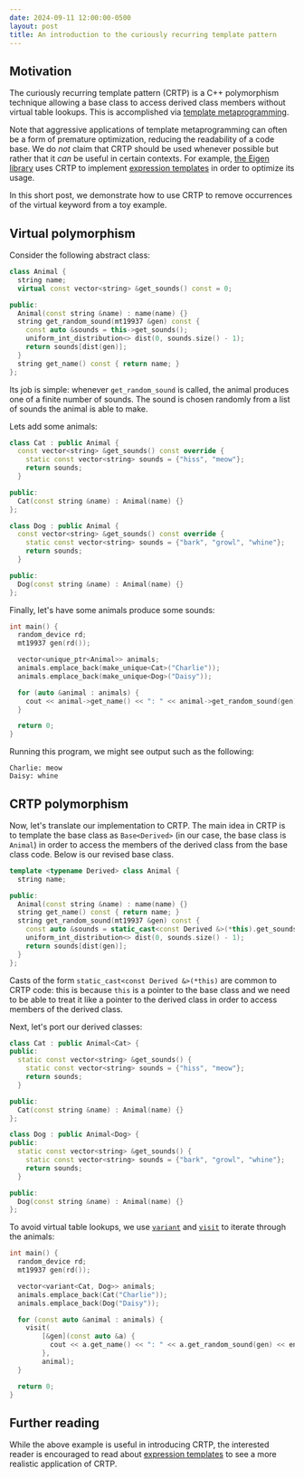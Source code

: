 ```yaml
---
date: 2024-09-11 12:00:00-0500
layout: post
title: An introduction to the curiously recurring template pattern
---
```

## Motivation

The curiously recurring template pattern (CRTP) is a C++ polymorphism technique allowing a base class to access derived class members without virtual table lookups.
This is accomplished via [template metaprogramming](https://en.wikipedia.org/wiki/Template_metaprogramming).

Note that aggressive applications of template metaprogramming can often be a form of premature optimization, reducing the readability of a code base.
We do *not* claim that CRTP should be used whenever possible but rather that it *can* be useful in certain contexts.
For example, [the Eigen library](https://eigen.tuxfamily.org) uses CRTP to implement [expression templates](https://en.wikipedia.org/wiki/Expression_templates) in order to optimize its usage.

In this short post, we demonstrate how to use CRTP to remove occurrences of the virtual keyword from a toy example.

## Virtual polymorphism

Consider the following abstract class:

```c++
class Animal {
  string name;
  virtual const vector<string> &get_sounds() const = 0;

public:
  Animal(const string &name) : name(name) {}
  string get_random_sound(mt19937 &gen) const {
    const auto &sounds = this->get_sounds();
    uniform_int_distribution<> dist(0, sounds.size() - 1);
    return sounds[dist(gen)];
  }
  string get_name() const { return name; }
};
```

Its job is simple: whenever `get_random_sound` is called, the animal produces one of a finite number of sounds.
The sound is chosen randomly from a list of sounds the animal is able to make.

Lets add some animals:

```c++
class Cat : public Animal {
  const vector<string> &get_sounds() const override {
    static const vector<string> sounds = {"hiss", "meow"};
    return sounds;
  }

public:
  Cat(const string &name) : Animal(name) {}
};

class Dog : public Animal {
  const vector<string> &get_sounds() const override {
    static const vector<string> sounds = {"bark", "growl", "whine"};
    return sounds;
  }

public:
  Dog(const string &name) : Animal(name) {}
};
```

Finally, let's have some animals produce some sounds:

```c++
int main() {
  random_device rd;
  mt19937 gen(rd());

  vector<unique_ptr<Animal>> animals;
  animals.emplace_back(make_unique<Cat>("Charlie"));
  animals.emplace_back(make_unique<Dog>("Daisy"));

  for (auto &animal : animals) {
    cout << animal->get_name() << ": " << animal->get_random_sound(gen) << endl;
  }

  return 0;
}
```

Running this program, we might see output such as the following:

```
Charlie: meow
Daisy: whine
```

## CRTP polymorphism

Now, let's translate our implementation to CRTP.
The main idea in CRTP is to template the base class as `Base<Derived>` (in our case, the base class is `Animal`) in order to access the members of the derived class from the base class code.
Below is our revised base class.

```c++
template <typename Derived> class Animal {
  string name;

public:
  Animal(const string &name) : name(name) {}
  string get_name() const { return name; }
  string get_random_sound(mt19937 &gen) const {
    const auto &sounds = static_cast<const Derived &>(*this).get_sounds();
    uniform_int_distribution<> dist(0, sounds.size() - 1);
    return sounds[dist(gen)];
  }
};
```

Casts of the form `static_cast<const Derived &>(*this)` are common to CRTP code: this is because `this` is a pointer to the base class and we need to be able to treat it like a pointer to the derived class in order to access members of the derived class.

Next, let's port our derived classes:

```c++
class Cat : public Animal<Cat> {
public:
  static const vector<string> &get_sounds() {
    static const vector<string> sounds = {"hiss", "meow"};
    return sounds;
  }

public:
  Cat(const string &name) : Animal(name) {}
};

class Dog : public Animal<Dog> {
public:
  static const vector<string> &get_sounds() {
    static const vector<string> sounds = {"bark", "growl", "whine"};
    return sounds;
  }

public:
  Dog(const string &name) : Animal(name) {}
};
```

To avoid virtual table lookups, we use [`variant`](https://en.cppreference.com/w/cpp/utility/variant) and [`visit`](https://en.cppreference.com/w/cpp/utility/variant/visit) to iterate through the animals:

```c++
int main() {
  random_device rd;
  mt19937 gen(rd());

  vector<variant<Cat, Dog>> animals;
  animals.emplace_back(Cat("Charlie"));
  animals.emplace_back(Dog("Daisy"));

  for (const auto &animal : animals) {
    visit(
        [&gen](const auto &a) {
          cout << a.get_name() << ": " << a.get_random_sound(gen) << endl;
        },
        animal);
  }

  return 0;
}
```

## Further reading

While the above example is useful in introducing CRTP, the interested reader is encouraged to read about [expression templates](https://en.wikipedia.org/wiki/Expression_templates) to see a more realistic application of CRTP.
